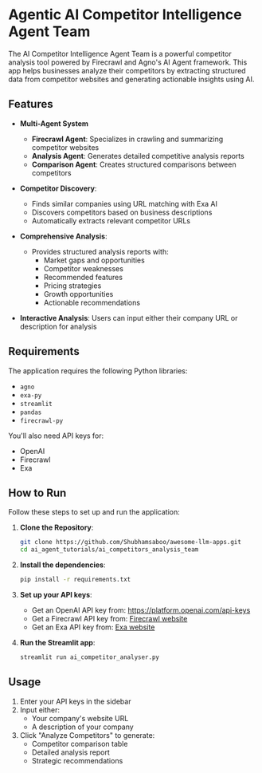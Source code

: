 # Agentic AI Competitor Intelligence Agent Team

The AI Competitor Intelligence Agent Team is a powerful competitor analysis tool powered by Firecrawl and Agno's AI Agent framework. This app helps businesses analyze their competitors by extracting structured data from competitor websites and generating actionable insights using AI.

## Features

- **Multi-Agent System**
    - **Firecrawl Agent**: Specializes in crawling and summarizing competitor websites
    - **Analysis Agent**: Generates detailed competitive analysis reports
    - **Comparison Agent**: Creates structured comparisons between competitors

- **Competitor Discovery**:
  - Finds similar companies using URL matching with Exa AI 
  - Discovers competitors based on business descriptions
  - Automatically extracts relevant competitor URLs

- **Comprehensive Analysis**:
  - Provides structured analysis reports with:
    - Market gaps and opportunities
    - Competitor weaknesses
    - Recommended features
    - Pricing strategies
    - Growth opportunities
    - Actionable recommendations

- **Interactive Analysis**: Users can input either their company URL or description for analysis

## Requirements

The application requires the following Python libraries:

- `agno`
- `exa-py`
- `streamlit`
- `pandas`
- `firecrawl-py`

You'll also need API keys for:
- OpenAI
- Firecrawl
- Exa

## How to Run

Follow these steps to set up and run the application:

1. **Clone the Repository**:
   ```bash
   git clone https://github.com/Shubhamsaboo/awesome-llm-apps.git
   cd ai_agent_tutorials/ai_competitors_analysis_team
   ```

2. **Install the dependencies**:
    ```bash
    pip install -r requirements.txt
    ```

3. **Set up your API keys**:
    - Get an OpenAI API key from: https://platform.openai.com/api-keys
    - Get a Firecrawl API key from: [Firecrawl website](https://www.firecrawl.dev/app/api-keys)
    - Get an Exa API key from: [Exa website](https://dashboard.exa.ai/api-keys)

4. **Run the Streamlit app**:
    ```bash
    streamlit run ai_competitor_analyser.py
    ```

## Usage

1. Enter your API keys in the sidebar
2. Input either:
   - Your company's website URL
   - A description of your company
3. Click "Analyze Competitors" to generate:
   - Competitor comparison table
   - Detailed analysis report
   - Strategic recommendations
